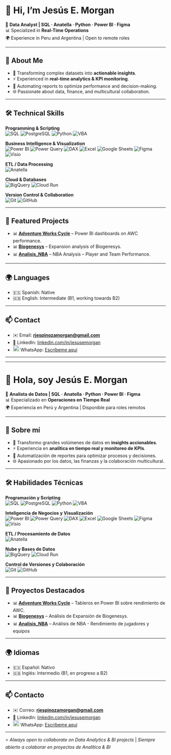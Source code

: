 # 👋 Hi, I’m Jesús E. Morgan  

💼 **Data Analyst | SQL · Anatella · Python · Power BI · Figma**  
📊 Specialized in **Real-Time Operations**  
🌍 Experience in Peru and Argentina | Open to remote roles  

---

## 🚀 About Me  
- 🧩 Transforming complex datasets into **actionable insights**.  
- ⚡ Experienced in **real-time analytics & KPI monitoring**.  
- 🤖 Automating reports to optimize performance and decision-making.  
- 🌐 Passionate about data, finance, and multicultural collaboration.  

---

## 🛠️ Technical Skills  

**Programming & Scripting**  
![SQL](https://img.shields.io/badge/SQL-025E8C?style=for-the-badge&logo=postgresql&logoColor=white) ![PostgreSQL](https://img.shields.io/badge/PostgreSQL-316192?style=for-the-badge&logo=postgresql&logoColor=white) ![Python](https://img.shields.io/badge/Python-3776AB?style=for-the-badge&logo=python&logoColor=white) ![VBA](https://img.shields.io/badge/VBA-217346?style=for-the-badge&logo=microsoft-excel&logoColor=white)  

**Business Intelligence & Visualization**  
![Power BI](https://img.shields.io/badge/Power_BI-F2C811?style=for-the-badge&logo=powerbi&logoColor=black) ![Power Query](https://img.shields.io/badge/Power_Query-217346?style=for-the-badge&logo=microsoft-excel&logoColor=white) ![DAX](https://img.shields.io/badge/DAX-FF6F00?style=for-the-badge&logo=powerbi&logoColor=white) ![Excel](https://img.shields.io/badge/Excel-217346?style=for-the-badge&logo=microsoft-excel&logoColor=white) ![Google Sheets](https://img.shields.io/badge/Google%20Sheets-34A853?style=for-the-badge&logo=google-sheets&logoColor=white) ![Figma](https://img.shields.io/badge/Figma-F24E1E?style=for-the-badge&logo=figma&logoColor=white) ![Visio](https://img.shields.io/badge/Microsoft_Visio-3955A3?style=for-the-badge&logo=microsoft-visio&logoColor=white)  

**ETL / Data Processing**  
![Anatella](https://img.shields.io/badge/Anatella-007ACC?style=for-the-badge&logo=data&logoColor=white)  

**Cloud & Databases**  
![BigQuery](https://img.shields.io/badge/BigQuery-4285F4?style=for-the-badge&logo=googlecloud&logoColor=white) ![Cloud Run](https://img.shields.io/badge/Cloud_Run-4285F4?style=for-the-badge&logo=googlecloud&logoColor=white)  

**Version Control & Collaboration**  
![Git](https://img.shields.io/badge/Git-F05032?style=for-the-badge&logo=git&logoColor=white) ![GitHub](https://img.shields.io/badge/GitHub-181717?style=for-the-badge&logo=github&logoColor=white)  

---

## 📂 Featured Projects  
- 📊 [**Adventure Works Cycle**](https://github.com/jesusemorgan/Adventure_Works_Cycle/tree/main) – Power BI dashboards on AWC performance.  
- 📊 [**Biogenesys**](https://github.com/jesusemorgan/Biogenesys/tree/main) – Expansion analysis of Biogenesys.
- 📊 [**Analisis_NBA**](https://github.com/jesusemorgan/Analisis_NBA/tree/main) – NBA Analysis – Player and Team Performance.  

---

## 🌍 Languages  
- 🇪🇸 Spanish: Native  
- 🇬🇧 English: Intermediate (B1, working towards B2)  

---

## 📫 Contact  
- ✉️ Email: **rjespinozamorgan@gmail.com**  
- 💼 LinkedIn: [linkedin.com/in/jesusemorgan](https://linkedin.com/in/jesusemorgan)   
- <img src="https://upload.wikimedia.org/wikipedia/commons/6/6b/WhatsApp.svg" alt="WhatsApp" width="20"/> WhatsApp: [Escríbeme aquí](https://wa.me/51944514459?text=Hola%20Jes%C3%BAs%2C%20te%20contacto%20desde%20GitHub)

---

---

# 👋 Hola, soy Jesús E. Morgan  

💼 **Analista de Datos | SQL · Anatella · Python · Power BI · Figma**  
📊 Especializado en **Operaciones en Tiempo Real**  
🌍 Experiencia en Perú y Argentina | Disponible para roles remotos  

---

## 🚀 Sobre mí  
- 🧩 Transformo grandes volúmenes de datos en **insights accionables**.  
- ⚡ Experiencia en **analítica en tiempo real y monitoreo de KPIs**.  
- 🤖 Automatización de reportes para optimizar procesos y decisiones.  
- 🌐 Apasionado por los datos, las finanzas y la colaboración multicultural.  

---

## 🛠️ Habilidades Técnicas  

**Programación y Scripting**  
![SQL](https://img.shields.io/badge/SQL-025E8C?style=for-the-badge&logo=postgresql&logoColor=white) ![PostgreSQL](https://img.shields.io/badge/PostgreSQL-316192?style=for-the-badge&logo=postgresql&logoColor=white) ![Python](https://img.shields.io/badge/Python-3776AB?style=for-the-badge&logo=python&logoColor=white) ![VBA](https://img.shields.io/badge/VBA-217346?style=for-the-badge&logo=microsoft-excel&logoColor=white)  

**Inteligencia de Negocios y Visualización**  
![Power BI](https://img.shields.io/badge/Power_BI-F2C811?style=for-the-badge&logo=powerbi&logoColor=black) ![Power Query](https://img.shields.io/badge/Power_Query-217346?style=for-the-badge&logo=microsoft-excel&logoColor=white) ![DAX](https://img.shields.io/badge/DAX-FF6F00?style=for-the-badge&logo=powerbi&logoColor=white) ![Excel](https://img.shields.io/badge/Excel-217346?style=for-the-badge&logo=microsoft-excel&logoColor=white) ![Google Sheets](https://img.shields.io/badge/Google%20Sheets-34A853?style=for-the-badge&logo=google-sheets&logoColor=white) ![Figma](https://img.shields.io/badge/Figma-F24E1E?style=for-the-badge&logo=figma&logoColor=white) ![Visio](https://img.shields.io/badge/Microsoft_Visio-3955A3?style=for-the-badge&logo=microsoft-visio&logoColor=white)  

**ETL / Procesamiento de Datos**  
![Anatella](https://img.shields.io/badge/Anatella-007ACC?style=for-the-badge&logo=data&logoColor=white)  

**Nube y Bases de Datos**  
![BigQuery](https://img.shields.io/badge/BigQuery-4285F4?style=for-the-badge&logo=googlecloud&logoColor=white) ![Cloud Run](https://img.shields.io/badge/Cloud_Run-4285F4?style=for-the-badge&logo=googlecloud&logoColor=white)  

**Control de Versiones y Colaboración**  
![Git](https://img.shields.io/badge/Git-F05032?style=for-the-badge&logo=git&logoColor=white) ![GitHub](https://img.shields.io/badge/GitHub-181717?style=for-the-badge&logo=github&logoColor=white)    

---

## 📂 Proyectos Destacados  
- 📊 [**Adventure Works Cycle**](https://github.com/jesusemorgan/Adventure_Works_Cycle/tree/main) – Tableros en Power BI sobre rendimiento de AWC.
- 📊 [**Biogenesys**](https://github.com/jesusemorgan/Biogenesys/tree/main) – Análisis de Expansión de Biogenesys.
- 📊 [**Analisis_NBA**](https://github.com/jesusemorgan/Analisis_NBA/tree/main) – Análisis de NBA - Rendimiento de jugadores y equipos   

---

## 🌍 Idiomas  
- 🇪🇸 Español: Nativo  
- 🇬🇧 Inglés: Intermedio (B1, en progreso a B2)  

---

## 📫 Contacto  
- ✉️ Correo: **rjespinozamorgan@gmail.com**  
- 💼 LinkedIn: [linkedin.com/in/jesusemorgan](https://linkedin.com/in/jesusemorgan)  
- <img src="https://upload.wikimedia.org/wikipedia/commons/6/6b/WhatsApp.svg" alt="WhatsApp" width="20"/> WhatsApp: [Escríbeme aquí](https://wa.me/51944514459?text=Hola%20Jes%C3%BAs%2C%20te%20contacto%20desde%20GitHub)

---

⭐️ *Always open to collaborate on Data Analytics & BI projects* | *Siempre abierto a colaborar en proyectos de Analítica & BI*
